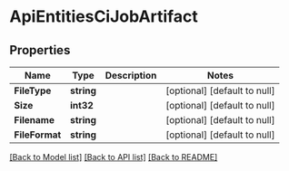 # ApiEntitiesCiJobArtifact

## Properties
Name | Type | Description | Notes
------------ | ------------- | ------------- | -------------
**FileType** | **string** |  | [optional] [default to null]
**Size** | **int32** |  | [optional] [default to null]
**Filename** | **string** |  | [optional] [default to null]
**FileFormat** | **string** |  | [optional] [default to null]

[[Back to Model list]](../README.md#documentation-for-models) [[Back to API list]](../README.md#documentation-for-api-endpoints) [[Back to README]](../README.md)


